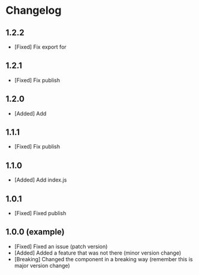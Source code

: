# Changelog

## 1.2.2

- [Fixed] Fix export for <Spacer />

## 1.2.1

- [Fixed] Fix publish

## 1.2.0

- [Added] Add <Spacer/>

## 1.1.1

- [Fixed] Fix publish

## 1.1.0

- [Added] Add index.js

## 1.0.1

- [Fixed] Fixed publish

## 1.0.0 (example)

- [Fixed] Fixed an issue (patch version)
- [Added] Added a feature that was not there (minor version change)
- [Breaking] Changed the component in a breaking way (remember this is major version change)
